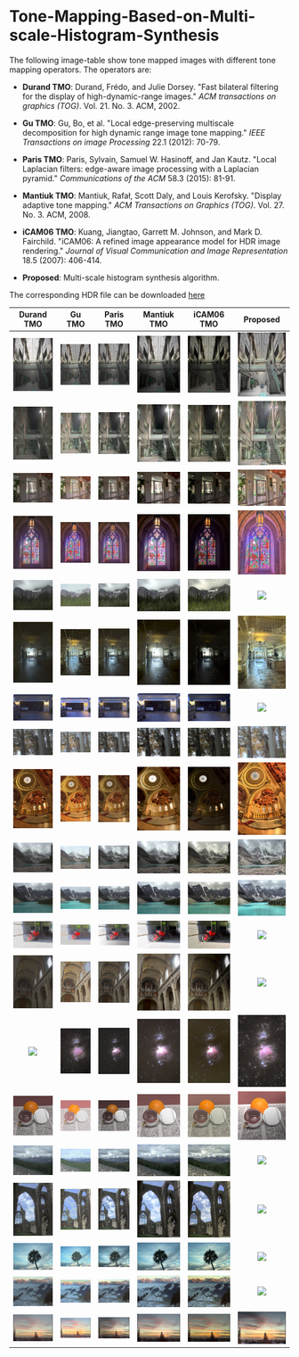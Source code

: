 # Tone-Mapping-Based-on-Multi-scale-Histogram-Synthesis

The following image-table show tone mapped images with different tone mapping operators. The operators are: 

- **Durand TMO**: Durand, Frédo, and Julie Dorsey. "Fast bilateral filtering for the display of high-dynamic-range images." *ACM transactions on graphics (TOG)*. Vol. 21. No. 3. ACM, 2002.

- **Gu TMO**:   Gu, Bo, et al. "Local edge-preserving multiscale decomposition for high dynamic range image tone mapping." *IEEE Transactions on image Processing* 22.1 (2012): 70-79.

- **Paris TMO**: Paris, Sylvain, Samuel W. Hasinoff, and Jan Kautz. "Local Laplacian filters: edge-aware image processing with a Laplacian pyramid." *Communications of the ACM* 58.3 (2015): 81-91.

- **Mantiuk TMO**: Mantiuk, Rafał, Scott Daly, and Louis Kerofsky. "Display adaptive tone mapping." *ACM Transactions on Graphics (TOG)*. Vol. 27. No. 3. ACM, 2008.

- **iCAM06 TMO**: Kuang, Jiangtao, Garrett M. Johnson, and Mark D. Fairchild. "iCAM06: A refined image appearance model for HDR image rendering." *Journal of Visual Communication and Image Representation* 18.5 (2007): 406-414.

- **Proposed**: Multi-scale histogram synthesis algorithm.

  

The corresponding HDR file can be downloaded [here](./HDR_files)



|                         Durand TMO                         |                       Gu TMO                       |                        Paris TMO                         |                       Mantiuk TMO                       |                 iCAM06 TMO                 |                 Proposed                 |
| :--------------------------------------------------------: | :------------------------------------------------: | :------------------------------------------------------: | :-----------------------------------------------------: | :----------------------------------------: | :--------------------------------------: |
| ![Durand](./images/AtriumMorning/AtriumMorning_durand.jpg) | ![Gu](./images/AtriumMorning/AtriumMorning_Gu.jpg) | ![Paris](./images/AtriumMorning/AtriumMorning_paris.jpg) | ![](./images/AtriumMorning/AtriumMorning_mantiuk08.jpg) |   ![](./images/AtriumMorning/icam06.jpg)   | ![Ours](./images/AtriumMorning/Ours.png) |
|            ![](./images/AtriumNight/durand.jpg)            |          ![](./images/AtriumNight/gu.jpg)          |           ![](./images/AtriumNight/paris.jpg)            |          ![](./images/AtriumNight/mantiuk.jpg)          |    ![](./images/AtriumNight/icam06.jpg)    |    ![](./images/AtriumNight/ours.png)    |
|              ![](./images/belgium/durand.jpg)              |            ![](./images/belgium/Gu.jpg)            |             ![](./images/belgium/paris.jpg)              |            ![](./images/belgium/mantiuk.jpg)            |      ![](./images/belgium/icam06.jpg)      |      ![](./images/belgium/ours.png)      |
|             ![](./images/cathedral/durand.jpg)             |           ![](./images/cathedral/gu.jpg)           |            ![](./images/cathedral/paris.jpg)             |           ![](./images/cathedral/mantiuk.jpg)           |     ![](./images/cathedral/icam06.jpg)     |     ![](./images/cathedral/ours.png)     |
|             ![](./images/crowfoot/durand.jpg)              |           ![](./images/crowfoot/gu.jpg)            |             ![](./images/crowfoot/paris.jpg)             |           ![](./images/crowfoot/mantiuk.jpg)            |     ![](./images/crowfoot/icam06.jpg)      |     ![](./images/crowfoot/ours.png)      |
|           ![](./images/designCenter/durand.jpg)            |         ![](./images/designCenter/gu.jpg)          |           ![](./images/designCenter/paris.jpg)           |         ![](./images/designCenter/mantiuk.jpg)          |   ![](./images/designCenter/icam06.jpg)    |   ![](./images/designCenter/ours.png)    |
|              ![](./images/garage/durand.jpg)               |            ![](./images/garage/gu.jpg)             |              ![](./images/garage/paris.jpg)              |            ![](./images/garage/mantiuk.jpg)             |      ![](./images/garage/icam06.jpg)       |      ![](./images/garage/ours.png)       |
|               ![](images\groveD\durand.jpg)                |             ![](images\groveD\gu.jpg)              |               ![](images\groveD\paris.jpg)               |             ![](images\groveD\mantiuk.jpg)              |       ![](images\groveD\icam06.jpg)        |       ![](images\groveD\ours.png)        |
|             ![](./images/memorial/durand.jpg)              |           ![](./images/memorial/gu.jpg)            |             ![](./images/memorial/paris.jpg)             |           ![](./images/memorial/mantiuk.jpg)            |     ![](./images/memorial/icam06.jpg)      |     ![](./images/memorial/ours.png)      |
|              ![](images/Moraine1/durand.jpg)               |            ![](images/Moraine1/gu.jpg)             |              ![](images/Moraine1/paris.jpg)              |            ![](images/Moraine1/mantiuk.jpg)             |      ![](images/Moraine1/icam06.jpg)       |      ![](images/Moraine1/ours.png)       |
|              ![](images/Moraine2/durand.jpg)               |            ![](images/Moraine2/gu.jpg)             |              ![](images/Moraine2/paris.jpg)              |            ![](images/Moraine2/mantiuk.jpg)             |      ![](images/Moraine2/icam06.jpg)       |      ![](images/Moraine2/ours.png)       |
|               ![](./images/moto/durand.jpg)                |             ![](./images/moto/gu.jpg)              |               ![](./images/moto/paris.jpg)               |             ![](./images/moto/mantiuk.jpg)              |       ![](./images/moto/icam06.jpg)        |       ![](./images/moto/ours.png)        |
|         ![](./images/nancy_cathedral_2/durand.jpg)         |       ![](./images/nancy_cathedral_2/gu.jpg)       |        ![](./images/nancy_cathedral_2/paris.jpg)         |       ![](./images/nancy_cathedral_2/mantiuk.jpg)       | ![](./images/nancy_cathedral_2/icam06.jpg) | ![](./images/nancy_cathedral_2/ours.png) |
|               ![](./images/orion/durand.jpg)               |             ![](./images/orion/gu.jpg)             |              ![](./images/orion/paris.jpg)               |             ![](./images/orion/mantiuk.jpg)             |       ![](./images/orion/icam06.jpg)       |       ![](./images/orion/ours.png)       |
|              ![](./images/rend01/durand.jpg)               |            ![](./images/rend01/gu.jpg)             |              ![](./images/rend01/paris.jpg)              |            ![](./images/rend01/mantiuk.jpg)             |      ![](./images/rend01/icam06.jpg)       |      ![](./images/rend01/ours.png)       |
|             ![](./images/Rockies3b/durand.jpg)             |           ![](./images/Rockies3b/gu.jpg)           |            ![](./images/Rockies3b/paris.jpg)             |           ![](./images/Rockies3b/mantiuk.jpg)           |     ![](./images/Rockies3b/icam06.jpg)     |     ![](./images/Rockies3b/ours.png)     |
|             ![](./images/tinterna/durand.jpg)              |           ![](./images/tinterna/gu.jpg)            |             ![](./images/tinterna/paris.jpg)             |           ![](./images/tinterna/mantiuk.jpg)            |     ![](./images/tinterna/icam06.jpg)      |     ![](./images/tinterna/ours.png)      |
|                ![](./images/tmN/durand.jpg)                |              ![](./images/tmN/gu.jpg)              |               ![](./images/tmN/paris.jpg)                |              ![](./images/tmN/mantiuk.jpg)              |        ![](./images/tmN/icam06.jpg)        |        ![](./images/tmN/ours.png)        |
|            ![](./images/Vernicular/durand.jpg)             |          ![](./images/Vernicular/gu.jpg)           |            ![](./images/Vernicular/paris.jpg)            |          ![](./images/Vernicular/mantiuk.jpg)           |    ![](./images/Vernicular/icam06.jpg)     |    ![](./images/Vernicular/ours.png)     |
|            ![](./images/vinesunset/durand.jpg)             |          ![](./images/vinesunset/gu.jpg)           |            ![](./images/vinesunset/paris.jpg)            |          ![](./images/vinesunset/mantiuk.jpg)           |    ![](./images/vinesunset/icam06.jpg)     |    ![](./images/vinesunset/ours.png)     |







